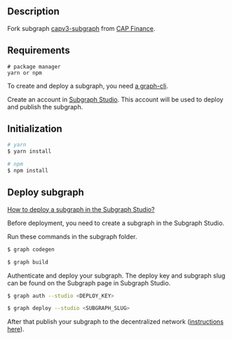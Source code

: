 ## Description

Fork subgraph <a href="https://github.com/0xcap/capv3-subgraph" target="_blank">capv3-subgraph</a> from <a href="https://www.cap.finance/" target="_blank">CAP Finance</a>.

## Requirements

```
# package manager
yarn or npm
```

To create and deploy a subgraph, you need <a href="https://www.npmjs.com/package/@graphprotocol/graph-cli" target="_blank">a graph-cli</a>.

Create an account in <a href="https://thegraph.com/docs/en/studio/subgraph-studio/" target="_blank">Subgraph Studio</a>. This account will be used to deploy and publish the subgraph.

## Initialization

```bash
# yarn
$ yarn install

# npm
$ npm install
```

## Deploy subgraph

<a href="https://thegraph.com/docs/en/studio/deploy-subgraph-studio/">How to deploy a subgraph in the Subgraph Studio?</a>

Before deployment, you need to create a subgraph in the Subgraph Studio.

Run these commands in the subgraph folder.

```bash
$ graph codegen

$ graph build
```

Authenticate and deploy your subgraph. The deploy key and subgraph slug can be found on the Subgraph page in Subgraph Studio.

```bash
$ graph auth --studio <DEPLOY_KEY>

$ graph deploy --studio <SUBGRAPH_SLUG>
```

After that publish your subgraph to the decentralized network (<a href="https://thegraph.com/docs/en/developer/publish-subgraph/" target="_blank">instructions here</a>).
